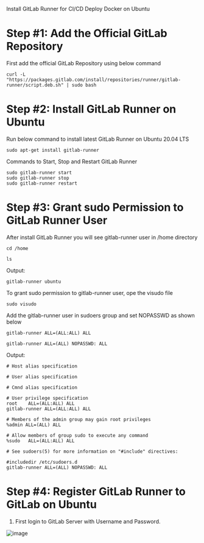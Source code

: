 Install GitLab Runner for CI/CD Deploy Docker on Ubuntu

# Step #1: Add the Official GitLab Repository
First add the official GitLab Repository using below command
```
curl -L "https://packages.gitlab.com/install/repositories/runner/gitlab-runner/script.deb.sh" | sudo bash
```

# Step #2: Install GitLab Runner on Ubuntu
Run below command to install latest GitLab Runner on Ubuntu 20.04 LTS
```
sudo apt-get install gitlab-runner
```

Commands to Start, Stop and Restart GitLab Runner

```
sudo gitlab-runner start
sudo gitlab-runner stop
sudo gitlab-runner restart
```

# Step #3: Grant sudo Permission to GitLab Runner User
After install GitLab Runner you will see gitlab-runner user in /home directory

```
cd /home
```
```
ls
```

Output:
```
gitlab-runner ubuntu
```

To grant sudo permission to gitlab-runner user, ope the visudo file
```
sudo visudo
```

Add the gitlab-runner user in sudoers group and set NOPASSWD as shown below
```
gitlab-runner ALL=(ALL:ALL) ALL
```
```
gitlab-runner ALL=(ALL) NOPASSWD: ALL 
```

Output:
```
# Host alias specification

# User alias specification

# Cmnd alias specification

# User privilege specification
root    ALL=(ALL:ALL) ALL
gitlab-runner ALL=(ALL:ALL) ALL

# Members of the admin group may gain root privileges
%admin ALL=(ALL) ALL

# Allow members of group sudo to execute any command
%sudo   ALL=(ALL:ALL) ALL

# See sudoers(5) for more information on "#include" directives:

#includedir /etc/sudoers.d
gitlab-runner ALL=(ALL) NOPASSWD: ALL
```

# Step #4: Register GitLab Runner to GitLab on Ubuntu
1. First login to GitLab Server with Username and Password.

![image](https://github.com/user-attachments/assets/b2058d86-4a92-497c-8f80-5c79b4264d8c)
